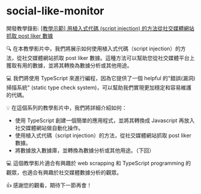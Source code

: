 # social-like-monitor

開發教學錄影: [[教學示範] 用植入式代碼 (script injection) 的方法從社交媒體網站抓取 post liker 數據](https://youtu.be/QOaaYdV0b-s)

🔍 在本教學影片中，我們將展示如何使用植入式代碼（script injection）的方法，從社交媒體網站抓取 post liker 數據。這種方法可以幫助您從社交媒體平台上獲取有用的數據，並將其轉換為數據分析或其他用途。

💻 我們將使用 TypeScript 來進行編程，因為它提供了一個 helpful 的"錯誤(漏洞)掃描系統" (static type check system)，可以幫助我們實現更加穩定和容易維護的代碼。

💡 在這個系列的教學影片中，我們將詳細介紹如何：

- 使用 TypeScript 創建一個簡單的應用程式，並將其轉換成 Javascript 再放入社交媒體網站做自動化操作。
- 使用植入式代碼（script injection）的方法，從社交媒體網站抓取 post liker 數據。
- 將數據放入數據庫，並轉換為數據分析或其他用途。（下回）

💻 這個教學影片適合有興趣於 web scrapping 和 TypeScript programming 的觀眾，也適合有興趣於社交媒體數據分析的觀眾。

👍 感謝您的觀看，期待下一節再會！
